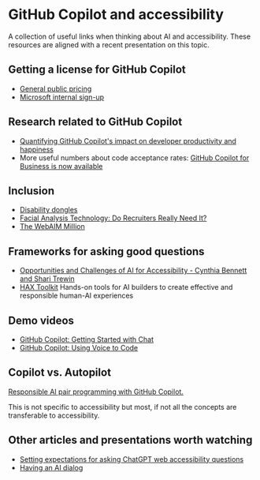 # GitHub Copilot and accessibility

A collection of useful links when thinking about AI and accessibility. These resources are aligned with a recent presentation on this topic.

## Getting a license for GitHub Copilot

* [General public pricing](https://github.com/features/copilot#pricing)
* [Microsoft internal sign-up](https://aka.ms/github/copilot)

## Research related to GitHub Copilot

* [Quantifying GitHub Copilot's impact on developer productivity and happiness](https://github.blog/2022-09-07-research-quantifying-github-copilots-impact-on-developer-productivity-and-happiness/)
* More useful numbers about code acceptance rates: [GitHub Copilot for Business is now available](https://github.blog/2023-02-14-github-copilot-for-business-is-now-available/)

## Inclusion

* [Disability dongles](https://blog.castac.org/2022/04/disability-dongle/)
* [Facial Analysis Technology: Do Recruiters Really Need It?](https://www.spiceworks.com/hr/recruitment-onboarding/articles/facial-analysis-tech-for-recruitment/)
* [The WebAIM Million](https://webaim.org/projects/million/)

## Frameworks for asking good questions

* [Opportunities and Challenges of AI for Accessibility - Cynthia Bennett and Shari Trewin](https://www.youtube.com/watch?v=i3IIrBhNUwA&t=0s)
* [HAX Toolkit](https://www.microsoft.com/en-us/haxtoolkit/) Hands-on tools for AI builders to create effective and responsible human-AI experiences

## Demo videos

* [GitHub Copilot: Getting Started with Chat](https://www.youtube.com/watch?v=3surPGP7_4o)
* [GitHub Copilot: Using Voice to Code](https://www.youtube.com/watch?v=Bk7UdqoZUDk)

## Copilot vs. Autopilot

[Responsible AI pair programming with GitHub Copilot.](https://github.blog/2023-02-22-responsible-ai-pair-programming-with-github-copilot/)

This is not specific to accessibility but most, if not all the concepts are transferable to accessibility.

## Other articles and presentations worth watching

* [Setting expectations for asking ChatGPT web accessibility questions](https://www.scottohara.me/blog/2023/01/31/ai-a11y-maybe-no.html)
* [Having an AI dialog](https://www.scottohara.me/blog/2023/02/17/an-ai-dialog.html)
